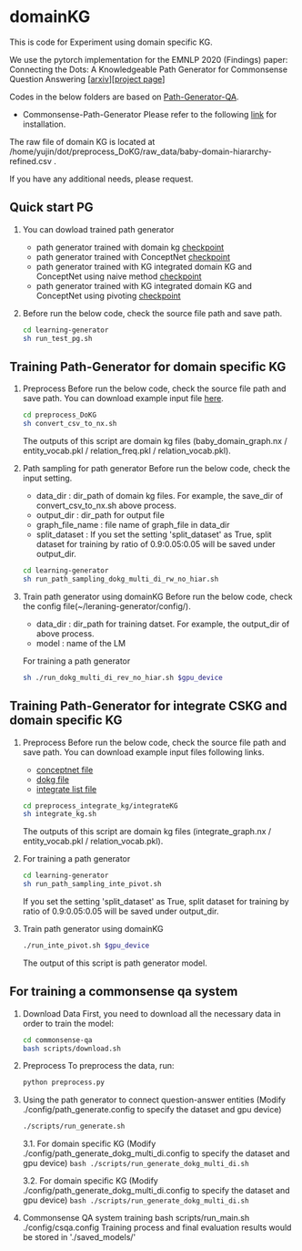 # domainKG
This is code for Experiment using domain specific KG.

We use the pytorch implementation for the EMNLP 2020 (Findings) paper: Connecting the Dots: A Knowledgeable Path Generator for Commonsense Question Answering [[arxiv](https://arxiv.org/abs/2005.00691)][[project page](https://wangpf3.github.io/pathgen-project-page/)]

Codes in the below folders are based on [Path-Generator-QA](https://github.com/wangpf3/Commonsense-Path-Generator).

* Commonsense-Path-Generator
    Please refer to the following [link](https://github.com/wangpf3/Commonsense-Path-Generator) for installation.

The raw file of domain KG is located at /home/yujin/dot/preprocess_DoKG/raw_data/baby-domain-hiararchy-refined.csv .

If you have any additional needs, please request.
## Quick start PG
1. You can dowload trained path generator 
    - path generator trained with domain kg [checkpoint](https://drive.google.com/file/d/1LSM0kV5-QVbU_SSxWA5-H8c4lOBJh2eQ/view?usp=sharing) 
    - path generator trained with ConceptNet [checkpoint](https://drive.google.com/file/d/1dQNxyiP4g4pdFQD6EPMQdzNow9sQevqD/view)
    - path generator trained with KG integrated domain KG and ConceptNet using naive method [checkpoint](https://drive.google.com/file/d/1NHpRYZmlZ9kQI81sReFhs29OTKYFWrZ0/view?usp=sharing)
    - path generator trained with KG integrated domain KG and ConceptNet using pivoting [checkpoint](https://drive.google.com/file/d/1cMebP7dQzHM_z9rtDWwax5ywukUniQdt/view?usp=sharing)

2. Before run the below code, check the source file path and save path.
    ```bash
    cd learning-generator
    sh run_test_pg.sh
    ```

## Training Path-Generator for domain specific KG
1. Preprocess
    Before run the below code, check the source file path and save path.
    You can download example input file [here](https://drive.google.com/file/d/1wG9n-2i1WSdW5Of4osEMz1NIdhCVNagj/view?usp=sharing). 
    ```bash
    cd preprocess_DoKG
    sh convert_csv_to_nx.sh
    ```
    The outputs of this script are domain kg files (baby_domain_graph.nx / entity_vocab.pkl / relation_freq.pkl / relation_vocab.pkl).

2. Path sampling for path generator
    Before run the below code, check the input setting. 
    - data_dir : dir_path of domain kg files. For example, the save_dir of convert_csv_to_nx.sh above process.
    - output_dir : dir_path for output file
    - graph_file_name : file name of graph_file in data_dir
    - split_dataset : If you set the setting 'split_dataset' as True, split dataset for training by ratio of 0.9:0.05:0.05 will be saved under output_dir.

    ```bash
    cd learning-generator
    sh run_path_sampling_dokg_multi_di_rw_no_hiar.sh 
    ```

3. Train path generator using domainKG
    Before run the below code, check the config file(~/leraning-generator/config/). 
    - data_dir : dir_path for training datset. For example, the output_dir of above process.
    - model : name of the LM
    
    For training a path generator
    ```bash
    sh ./run_dokg_multi_di_rev_no_hiar.sh $gpu_device
    ```

## Training Path-Generator for integrate CSKG and domain specific KG
1. Preprocess
    Before run the below code, check the source file path and save path.
    You can download example input files following links.
    - [conceptnet file](https://drive.google.com/file/d/1kZ5DPXQbYqN7ieh_Bl5iYwquuSDMDlSE/view?usp=sharing)
    - [dokg file](https://drive.google.com/file/d/1qX-NVXgUPu5f3R4hm2YbS9Le2sA2Gb2K/view?usp=sharing)
    - [integrate list file](https://drive.google.com/file/d/1sWoywfdSzgXgHpeZJ-x8emtmvQVHhFhw/view?usp=sharing)

    ```bash
    cd preprocess_integrate_kg/integrateKG
    sh integrate_kg.sh
    ```
    The outputs of this script are domain kg files (integrate_graph.nx / entity_vocab.pkl /  relation_vocab.pkl).

2. For training a path generator
    ```bash
    cd learning-generator
    sh run_path_sampling_inte_pivot.sh
    ```
    If you set the setting 'split_dataset' as True, split dataset for training by ratio of 0.9:0.05:0.05 will be saved under output_dir.

3. Train path generator using domainKG
    ```bash
    ./run_inte_pivot.sh $gpu_device
    ```
    The output of this script is path generator model.

## For training a commonsense qa system
1. Download Data
First, you need to download all the necessary data in order to train the model:
    ``` bash
    cd commonsense-qa
    bash scripts/download.sh
    ```

2. Preprocess
To preprocess the data, run:
    ``` bash
    python preprocess.py   
    ```

3. Using the path generator to connect question-answer entities
(Modify ./config/path_generate.config to specify the dataset and gpu device)
    ``` bash
    ./scripts/run_generate.sh
    ```

    3.1. For domain specific KG
        (Modify ./config/path_generate_dokg_multi_di.config to specify the dataset and gpu device)
        ``` bash
        ./scripts/run_generate_dokg_multi_di.sh
        ```

    3.2. For domain specific KG
        (Modify ./config/path_generate_dokg_multi_di.config to specify the dataset and gpu device)
        ``` bash
        ./scripts/run_generate_dokg_multi_di.sh
        ```


4. Commonsense QA system training
bash scripts/run_main.sh ./config/csqa.config
Training process and final evaluation results would be stored in './saved_models/'